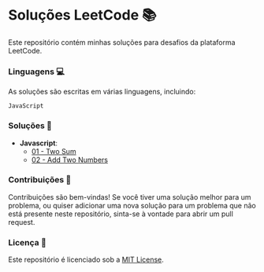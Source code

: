 # Soluções LeetCode 📚
Este repositório contém minhas soluções para desafios da plataforma LeetCode.
### Linguagens 💻
As soluções são escritas em várias linguagens, incluindo:
```
JavaScript
```
### Soluções 📁
- **Javascript**:
  - [01 - Two Sum](./problem-list/js/0001-two-sum)
  - [02 - Add Two Numbers](./problem-list/js/0002-add-two-numbers)
### Contribuições 🤝
Contribuições são bem-vindas! Se você tiver uma solução melhor para um problema, ou quiser adicionar uma nova solução para um problema que não está presente neste repositório, sinta-se à vontade para abrir um pull request.
### Licença 📝
Este repositório é licenciado sob a [MIT License](./LICENSE).
